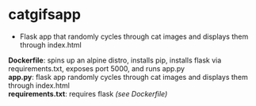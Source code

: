 # catgifsapp
- Flask app that randomly cycles through cat images and displays them through index.html<br/>

**Dockerfile**: spins up an alpine distro, installs pip, installs flask via requirements.txt, exposes port 5000, and runs app.py<br/>
**app.py**: flask app randomly cycles through cat images and displays them through index.html<br/>
**requirements.txt**: requires flask *(see Dockerfile)*<br/>
